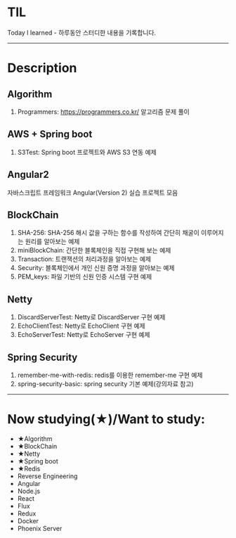# TIL
Today I learned - 하루동안 스터디한 내용을 기록합니다.
****

# Description
## Algorithm
1. Programmers: https://programmers.co.kr/ 알고리즘 문제 풀이

## AWS + Spring boot
1. S3Test: Spring boot 프로젝트와 AWS S3 연동 예제

## Angular2
자바스크립트 프레임워크 Angular(Version 2) 실습 프로젝트 모음

## BlockChain
1. SHA-256: SHA-256 해시 값을 구하는 함수를 작성하여 간단히 채굴이 이루어지는 원리를 알아보는 예제
2. miniBlockChain: 간단한 블록체인을 직접 구현해 보는 예제
3. Transaction: 트랜잭션의 처리과정을 알아보는 예제
4. Security: 블록체인에서 개인 신원 증명 과정을 알아보는 예제
5. PEM_keys: 파일 기반의 신원 인증 시스템 구현 예제

## Netty
1. DiscardServerTest: Netty로 DiscardServer 구현 예제
2. EchoClientTest: Netty로 EchoClient 구현 예제
3. EchoServerTest: Netty로 EchoServer 구현 예제

## Spring Security
1. remember-me-with-redis: redis를 이용한 remember-me 구현 예제
2. spring-security-basic: spring security 기본 예제(강의자료 참고)

****
# Now studying(★)/Want to study:
* ★Algorithm
* ★BlockChain
* ★Netty
* ★Spring boot
* ★Redis
* Reverse Engineering
* Angular
* Node.js
* React
* Flux
* Redux
* Docker
* Phoenix Server
